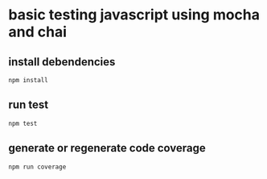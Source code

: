 # basic testing javascript using mocha and chai

## install debendencies
`npm install`

## run test
`npm test`

## generate or regenerate code coverage
`npm run coverage` 
